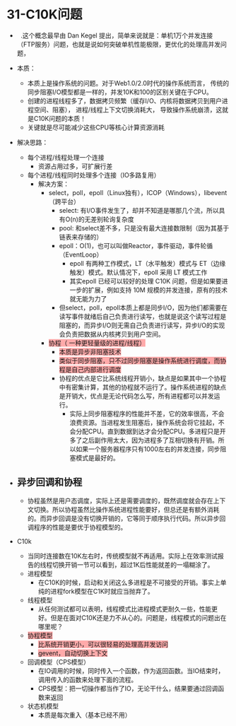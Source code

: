 # 31-C10K问题

*   .这个概念最早由 Dan Kegel 提出，简单来说就是：单机1万个并发连接（FTP服务）问题，也就是说如何突破单机性能极限，更优化的处理高并发问题，

* 本质：
    * 本质上是操作系统的问题。对于Web1.0/2.0时代的操作系统而言， 传统的同步阻塞I/O模型都是一样的，并发10K和100的区别关键在于CPU。
    * 创建的进程线程多了，数据拷贝频繁（缓存I/O、内核将数据拷贝到用户进程空间、阻塞）， 进程/线程上下文切换消耗大， 导致操作系统崩溃，这就是C10K问题的本质！
    * 关键就是尽可能减少这些CPU等核心计算资源消耗
* 解决思路：
    * 每个进程/线程处理一个连接
        * 资源占用过多，可扩展行差
    * 每个进程/线程同时处理多个连接（IO多路复用）
        * 解决方案：
            * select，poll，epoll（Linux独有），ICOP（Windows），libevent（跨平台）
              * select: 有I/O事件发生了，却并不知道是哪那几个流，所以具有O(n)的无差别轮询复杂度
              * pool: 和select差不多，只是没有最大连接数限制（因为其基于链表来存储的）
              * epoll：O(1)，也可以叫做Reactor，事件驱动，事件轮循（EventLoop）
                * epoll 有两种工作模式，LT（水平触发）模式与 ET（边缘触发）模式。默认情况下，epoll 采用 LT 模式工作
                * 其实epoll 已经可以较好的处理 C10K 问题，但是如果要进一步的扩展，例如支持 10M 规模的并发连接，原有的技术就无能为力了
              * 但select，poll，epoll本质上都是同步I/O，因为他们都需要在读写事件就绪后自己负责进行读写，也就是说这个读写过程是阻塞的，而异步I/O则无需自己负责进行读写，异步I/O的实现会负责把数据从内核拷贝到用户空间。
            * <span style="background-color: #ffaaaa">协程（ 一种更轻量级的进程/线程）</span>
                * <span style="background-color: #ffaaaa">本质是异步非阻塞技术</span>
                * <span style="background-color: #ffaaaa">类似于同步阻塞，只不过同步阻塞是操作系统进行调度，而协程是自己内部进行调度</span>
                * 协程的优点是它比系统线程开销小，缺点是如果其中一个协程中有密集计算，其他的协程就不运行了。操作系统进程的缺点是开销大，优点是无论代码怎么写，所有进程都可以并发运行。
                    * 实际上同步阻塞程序的性能并不差，它的效率很高，不会浪费资源。当进程发生阻塞后，操作系统会将它挂起，不会分配CPU。直到数据到达才会分配CPU。多进程只是开多了之后副作用太大，因为进程多了互相切换有开销。所以如果一个服务器程序只有1000左右的并发连接，同步阻塞模式是最好的。
* ## 异步回调和协程
    * 协程虽然是用户态调度，实际上还是需要调度的，既然调度就会存在上下文切换。所以协程虽然比操作系统进程性能要好，但总还是有额外消耗的。而异步回调是没有切换开销的，它等同于顺序执行代码。所以异步回调程序的性能是要优于协程模型的。

* C10k
    * 当同时连接数在10K左右时，传统模型就不再适用。实际上在效率测试报告的线程切换开销一节可以看到，超过1K后性能就差的一塌糊涂了。
    * 进程模型
        * 在C10K的时候，启动和关闭这么多进程是不可接受的开销。事实上单纯的进程fork模型在C1K时就应当抛弃了。
    * 线程模型
        * 从任何测试都可以表明，线程模式比进程模式更耐久一些，性能更好。但是在面对C10K还是力不从心的。问题是，线程模式的问题出在哪里呢？
    * <span style="background-color: #ffaaaa">协程模型</span>
        * <span style="background-color: #ffaaaa">比系统开销更小，可以很轻易的处理高并发访问</span>
        * <span style="background-color: #ffaaaa">gevent，自动切换上下文</span>
    * 回调模型（CPS模型）
        * 在IO调用的时候，同时传入一个函数，作为返回函数。当IO结束时，调用传入的函数来处理下面的流程。
        * CPS模型：把一切操作都当作了IO，无论干什么，结果要通过回调函数来返回
    * 状态机模型
        * 本质是每次重入（基本已经不用）
